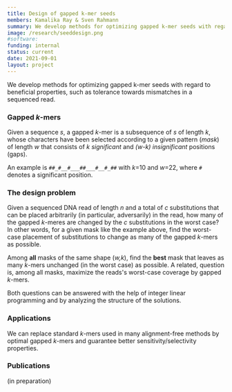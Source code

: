 ```yaml
---
title: Design of gapped k-mer seeds
members: Kamalika Ray & Sven Rahmann
summary: We develop methods for optimizing gapped k-mer seeds with regard to beneficial properties, such as tolerance towards mismatches in a sequenced read.
image: /research/seeddesign.png
#software:
funding: internal
status: current
date: 2021-09-01
layout: project
---
```



We develop methods for optimizing gapped k-mer seeds with regard to beneficial properties, such as tolerance towards mismatches in a sequenced read.

### Gapped *k*-mers

Given a sequence *s*, a gapped *k*-mer is a subsequence of *s* of length *k*, whose characters have been selected according to a given pattern (*mask*) of length *w* that consists of *k significant* and *(w-k) insignificant* positions (gaps).

An example is `##_#__#___##___#__#_##` with *k*=10 and *w*=22, where `#` denotes a significant position.


### The design problem

Given a sequenced DNA read of length *n* and a total of *c* substitutions that can be placed arbitrarily (in particular, adversarily) in the read, how many of the gapped *k*-meres are changed by the *c* substitutions in the worst case?
In other words, for a given mask like the example above, find the worst-case placement of substitutions to change as many of the gapped *k*-mers as possible.

Among **all** masks of the same shape (*w,k*), find the **best** mask that leaves as many *k*-mers unchanged (in the worst case) as possible.
A related, question is, among all masks, maximize the reads's worst-case coverage by gapped *k*-mers.

Both questions can be answered with the help of integer linear programming and by analyzing the structure of the solutions.


### Applications

We can replace standard *k*-mers used in many alignment-free methods by optimal gapped *k*-mers and guarantee better sensitivity/selectivity properties.


### Publications

(in preparation)
